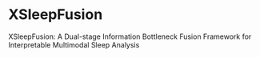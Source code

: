 # XSleepFusion
XSleepFusion: A Dual-stage Information Bottleneck Fusion Framework for Interpretable Multimodal Sleep Analysis
